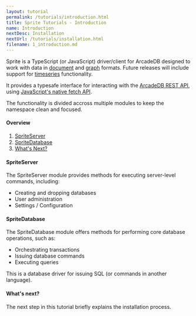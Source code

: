 ```yaml
---
layout: tutorial
permalink: /tutorials/introduction.html
title: Sprite Tutorials - Introduction
name: Introduction
nextDesc: Installation
nextUrl: /tutorials/installation.html
filename: 1_introduction.md
---
```


Sprite is a TypeScript (or JavaScript) driver/client for ArcadeDB designed to work with data in [document](https://en.wikipedia.org/wiki/Document-oriented_database) and [graph](https://en.wikipedia.org/wiki/Graph_database) formats. Future releases will include support for [timeseries](https://github.com/ArcadeData/arcadedb/discussions/1180) functionality.

It provides a typesafe interface for interacting with the [ArcadeDB REST API](https://docs.arcadedb.com/#HTTP-API-NODEJS), using [JavaScript's native fetch API](https://developer.mozilla.org/en-US/docs/Web/API/Fetch_API).

The functionality is divided accross multiple modules to keep the namespace clean and focused.

#### Overview

1. [SpriteServer](#spriteserver)
2. [SpriteDatabase](#spritedatabase)
3. [What's Next?](#whats-next)

#### SpriteServer

The SpriteServer module provides methods for executing server-level commands, including:

- Creating and dropping databases
- User administration
- Settings / Configuration

#### SpriteDatabase

The SpriteDatabase module offers methods for performing core database operations, such as:

- Orchestrating transactions
- Issuing database commands
- Executing queries

This is a database driver for issuing SQL (or commands in another language).

#### What's next?

The next step in this tutorial briefly explains the installation process.

